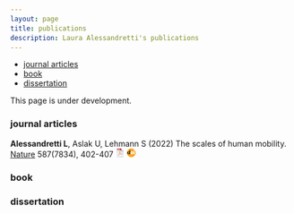 ```yaml
---
layout: page
title: publications
description: Laura Alessandretti's publications
---
```


<div class="navbar">
    <div class="navbar-inner">
        <ul class="nav">
            <li><a href="#articles">journal articles</a></li>
            <li><a href="#book">book</a></li>
            <li><a href="#thesis">dissertation</a></li>
        </ul>
    </div>
</div>


This page is under development.



### <a name="articles"></a>journal articles

**Alessandretti L**, Aslak U, Lehmann S (2022)
The scales of human mobility.
[Nature](https://www.nature.com/) 587(7834), 402-407
[![pdf](icons16/pdf-icon.png)](https://www.nature.com/articles/s41586-020-2909-1.pdf?origin=ppub)
[![doi](icons16/doi-icon.png)](https://doi.org/10.1038/s41586-020-2909-1)


### <a name="book"></a>book

### <a name="thesis"></a>dissertation
